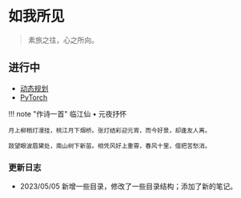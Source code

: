 # 如我所见
> 素旅之往，心之所向。
## 进行中
 - [动态规划](./为我所学/数据结构与算法/动态规划.md)
 - [PyTorch](./为我所学/PyTorch/index.md)

!!! note "作诗一首"
    临江仙 • 元夜抒怀

    月上柳梢灯漫挂，桃江月下烟桥。张灯结彩迎元宵，而今好景，却逢友人离。

    跂望眼波眉黛处，南山树下新苗。相凭风好上重霄，春风十里，借把苦愁消。
### 更新日志
- 2023/05/05 新增一些目录，修改了一些目录结构；添加了新的笔记。
